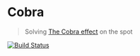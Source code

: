 ﻿# Cobra

> Solving [The Cobra effect](https://en.wikipedia.org/wiki/Cobra_effect) on the spot

[![Build Status](https://petarangelov15-gmail.visualstudio.com/Cobra/_apis/build/status/Shannarra.Cobra?branchName=master)](https://petarangelov15-gmail.visualstudio.com/Cobra/_build/latest?definitionId=1&branchName=master)

